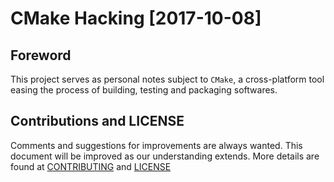 # CMake Hacking [2017-10-08]  

## Foreword   
This project serves as personal notes subject to `CMake`, a cross-platform tool easing the process of building, testing and packaging softwares.  

## Contributions and LICENSE  
Comments and suggestions for improvements are always wanted. This document will be improved as our understanding extends. More details are found at [CONTRIBUTING](CONTRIBUTING.md) and [LICENSE](LICENSE)

